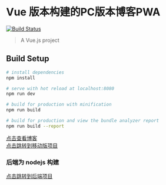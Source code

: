 # Vue 版本构建的PC版本博客PWA
[![Build Status](https://travis-ci.org/hellomrbigshot/VueExpressBlog.svg?branch=master)](https://travis-ci.org/hellomrbigshot/VueExpressBlog)

> A Vue.js project


## Build Setup

``` bash
# install dependencies
npm install

# serve with hot reload at localhost:8080
npm run dev

# build for production with minification
npm run build

# build for production and view the bundle analyzer report
npm run build --report
```


[点击查看博客](http://hellomrbigbigshot.xyz)
<br />
[点击跳转到移动版项目](https://github.com/hellomrbigshot/blog-pwa)
<br />

### 后端为 nodejs 构建
[点击跳转到后端项目](https://github.com/hellomrbigshot/blog-pwa/tree/master/server)
